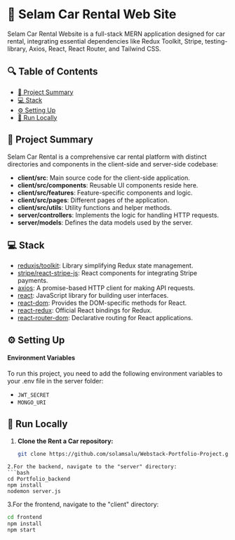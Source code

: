 # 📌 Selam Car Rental Web Site

Selam Car Rental Website is a full-stack MERN application designed for car rental, integrating essential dependencies like Redux Toolkit, Stripe, testing-library, Axios, React, React Router, and Tailwind CSS.

## 🔍 Table of Contents

- [📝 Project Summary](#-project-summary)
- [💻 Stack](#-stack)
- [⚙️ Setting Up](#-setting-up)
- [🚀 Run Locally](#-run-locally)

## 📝 Project Summary

Selam Car Rental is a comprehensive car rental platform with distinct directories and components in the client-side and server-side codebase:

- **client/src**: Main source code for the client-side application.
- **client/src/components**: Reusable UI components reside here.
- **client/src/features**: Feature-specific components and logic.
- **client/src/pages**: Different pages of the application.
- **client/src/utils**: Utility functions and helper methods.
- **server/controllers**: Implements the logic for handling HTTP requests.
- **server/models**: Defines the data models used by the server.

## 💻 Stack

- [reduxjs/toolkit](https://redux-toolkit.js.org/): Library simplifying Redux state management.
- [stripe/react-stripe-js](https://github.com/stripe/react-stripe-js): React components for integrating Stripe payments.
- [axios](https://axios-http.com/): A promise-based HTTP client for making API requests.
- [react](https://reactjs.org/): JavaScript library for building user interfaces.
- [react-dom](https://reactjs.org/docs/react-dom.html): Provides the DOM-specific methods for React.
- [react-redux](https://react-redux.js.org/): Official React bindings for Redux.
- [react-router-dom](https://reactrouter.com/web/guides/quick-start): Declarative routing for React applications.

## ⚙️ Setting Up

#### Environment Variables

To run this project, you need to add the following environment variables to your .env file in the server folder:

- `JWT_SECRET`
- `MONGO_URI`

## 🚀 Run Locally

1. **Clone the Rent a Car repository:**
   ```sh
   git clone https://github.com/solamsalu/Webstack-Portfolio-Project.git
   ```

````
2.For the backend, navigate to the "server" directory:
```bash
cd Portfolio_backend
npm install
nodemon server.js
````

3.For the frontend, navigate to the "client" directory:

```bash
cd frontend
npm install
npm start
```

